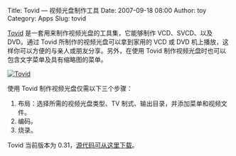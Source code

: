 Title: Tovid — 视频光盘制作工具
Date: 2007-09-18 08:00
Author: toy
Category: Apps
Slug: tovid

[Tovid](http://tovid.wikia.com/)
是一套用来制作视频光盘的工具集，它能够制作 VCD、SVCD、以及 DVD。通过
Tovid 所制作的视频光盘可以拿到家用的 VCD 或 DVD
机上播放，这样你可以方便的与亲人或朋友分享。另外，在使用 Tovid
制作视频光盘时也可以包含文字菜单及具有缩略图的菜单。

[![Tovid](http://i.linuxtoy.org/i/2007/09/tovid_s.png)](http://i.linuxtoy.org/i/2007/09/tovid.png)

使用 Tovid 制作视频光盘仅需以下三个步骤：

1.  布局：选择所需的视频光盘类型、TV
    制式、输出目录，并添加菜单和视频文件。
2.  编码。
3.  烧录。

Tovid 当前版本为
0.31，[源代码可从这里下载](http://tovid.googlecode.com/files/tovid-0.31.tar.gz)。
